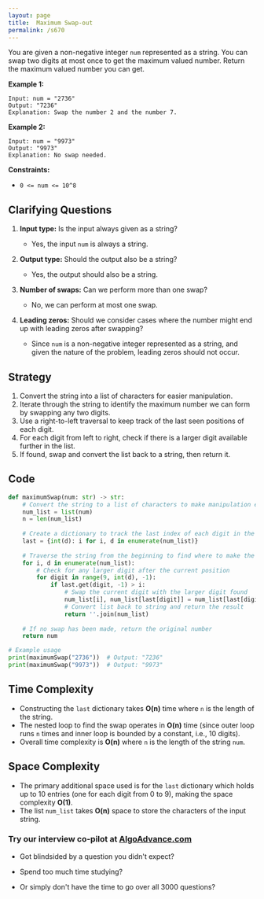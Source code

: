 ```yaml
---
layout: page
title:  Maximum Swap-out
permalink: /s670
---
```

You are given a non-negative integer `num` represented as a string. You can swap two digits at most once to get the maximum valued number. Return the maximum valued number you can get. 

**Example 1:**
```
Input: num = "2736"
Output: "7236"
Explanation: Swap the number 2 and the number 7.
```

**Example 2:**
```
Input: num = "9973"
Output: "9973"
Explanation: No swap needed.
```

**Constraints:**
- `0 <= num <= 10^8`

## Clarifying Questions
1. **Input type:** Is the input always given as a string?
   - Yes, the input `num` is always a string.
   
2. **Output type:** Should the output also be a string?
   - Yes, the output should also be a string.

3. **Number of swaps:** Can we perform more than one swap?
   - No, we can perform at most one swap.

4. **Leading zeros:** Should we consider cases where the number might end up with leading zeros after swapping?
   - Since `num` is a non-negative integer represented as a string, and given the nature of the problem, leading zeros should not occur.

## Strategy
1. Convert the string into a list of characters for easier manipulation.
2. Iterate through the string to identify the maximum number we can form by swapping any two digits.
3. Use a right-to-left traversal to keep track of the last seen positions of each digit.
4. For each digit from left to right, check if there is a larger digit available further in the list.
5. If found, swap and convert the list back to a string, then return it.

## Code
```python
def maximumSwap(num: str) -> str:
    # Convert the string to a list of characters to make manipulation easier
    num_list = list(num)
    n = len(num_list)
    
    # Create a dictionary to track the last index of each digit in the string
    last = {int(d): i for i, d in enumerate(num_list)}
    
    # Traverse the string from the beginning to find where to make the swap
    for i, d in enumerate(num_list):
        # Check for any larger digit after the current position
        for digit in range(9, int(d), -1):
            if last.get(digit, -1) > i:
                # Swap the current digit with the larger digit found
                num_list[i], num_list[last[digit]] = num_list[last[digit]], num_list[i]
                # Convert list back to string and return the result
                return ''.join(num_list)
    
    # If no swap has been made, return the original number
    return num

# Example usage
print(maximumSwap("2736"))  # Output: "7236"
print(maximumSwap("9973"))  # Output: "9973"
```

## Time Complexity
* Constructing the `last` dictionary takes **O(n)** time where `n` is the length of the string.
* The nested loop to find the swap operates in **O(n)** time (since outer loop runs `n` times and inner loop is bounded by a constant, i.e., 10 digits).
* Overall time complexity is **O(n)** where `n` is the length of the string `num`.

## Space Complexity
* The primary additional space used is for the `last` dictionary which holds up to 10 entries (one for each digit from 0 to 9), making the space complexity **O(1)**. 
* The list `num_list` takes **O(n)** space to store the characters of the input string.


### Try our interview co-pilot at [AlgoAdvance.com](https://algoAdvance.com)

- Got blindsided by a question you didn't expect?

- Spend too much time studying?

- Or simply don't have the time to go over all 3000 questions?

